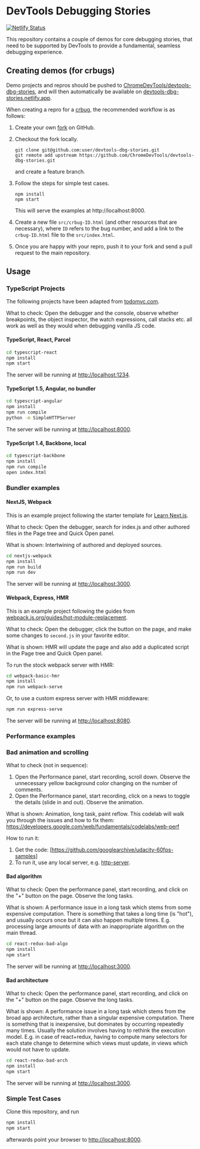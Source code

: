 # DevTools Debugging Stories

[![Netlify Status](https://api.netlify.com/api/v1/badges/8bb6ebef-9656-4ca5-bd98-56f8c605cfe6/deploy-status)](https://app.netlify.com/sites/devtools-dbg-stories/deploys)

This repository contains a couple of demos for core debugging stories, that need to be supported by DevTools to provide a fundamental, seamless debugging experience.

## Creating demos (for crbugs)

Demo projects and repros should be pushed to [ChromeDevTools/devtools-dbg-stories],
and will then automatically be available on [devtools-dbg-stories.netlify.app].

When creating a repro for a [crbug](https://crbug.com), the recommended
workflow is as follows:

1.  Create your own
    [fork](https://github.com/ChromeDevTools/devtools-dbg-stories/fork) on
    GitHub.
2.  Checkout the fork locally.

    ```
    git clone git@github.com:user/devtools-dbg-stories.git
    git remote add upstream https://github.com/ChromeDevTools/devtools-dbg-stories.git
    ```

    and create a feature branch.

3.  Follow the steps for simple test cases.

    ```
    npm install
    npm start
    ```

    This will serve the examples at http://localhost:8000.

4.  Create a new file `src/crbug-ID.html` (and other resources that are
    necessary), where `ID` refers to the bug number, and add a link to the
    `crbug-ID.html` file to the `src/index.html`.

5.  Once you are happy with your repro, push it to your fork and send a pull
    request to the main repository.

## Usage

### TypeScript Projects

The following projects have been adapted from [todomvc.com](https://todomvc.com/).

What to check: Open the debugger and the console, observe whether breakpoints, the object inspector, the watch expressions, call stacks etc. all work as well as they would when debugging vanilla JS code.

#### TypeScript, React, Parcel

```sh
cd typescript-react
npm install
npm start
```

The server will be running at [http://localhost:1234](http://localhost:1234).

#### TypeScript 1.5, Angular, no bundler

```sh
cd typescript-angular
npm install
npm run compile
python -m SimpleHTTPServer
```

The server will be running at [http://localhost:8000](http://localhost:8000).

#### TypeScript 1.4, Backbone, local

```sh
cd typescript-backbone
npm install
npm run compile
open index.html
```

### Bundler examples

#### NextJS, Webpack

This is an example project following the starter template for [Learn Next.js](https://nextjs.org/learn).

What to check: Open the debugger, search for index.js and other authored files in the Page tree and Quick Open panel.

What is shown: Intertwining of authored and deployed sources.

```sh
cd nextjs-webpack
npm install
npm run build
npm run dev
```

The server will be running at [http://localhost:3000](http://localhost:3000).

#### Webpack, Express, HMR

This is an example project following the guides from [webpack.js.org/guides/hot-module-replacement](https://webpack.js.org/guides/hot-module-replacement).

What to check: Open the debugger, click the button on the page, and make some changes to `second.js` in your favorite editor.

What is shown: HMR will update the page and also add a duplicated script in the Page tree and Quick Open panel.

To run the stock webpack server with HMR:

```sh
cd webpack-basic-hmr
npm install
npm run webpack-serve
```

Or, to use a custom express server with HMR middleware:

```sh
npm run express-serve
```

The server will be running at [http://localhost:8080](http://localhost:8080).

### Performance examples

### Bad animation and scrolling

What to check (not in sequence): 

1. Open the Performance panel, start recording, scroll down. Observe the unnecessary yellow background color changing on the number of comments.
2. Open the Performance panel, start recording, click on a news to toggle the details (slide in and out). Observe the animation. 

What is shown: Animation, long task, paint reflow. This codelab will walk you through the issues and how to fix them: https://developers.google.com/web/fundamentals/codelabs/web-perf

How to run it:
1. Get the code: [https://github.com/googlearchive/udacity-60fps-samples]
2. To run it, use any local server, e.g. [http-server](https://www.npmjs.com/package/http-server).

#### Bad algorithm

What to check: Open the performance panel, start recording, and click on the "+" button on the page. Observe the long tasks.

What is shown: A performance issue in a long task which stems from some expensive computation. There is something that takes a long time (is "hot"), and usually occurs once but it can also happen multiple times. E.g. processing large amounts of data with an inappropriate algorithm on the main thread.

```sh
cd react-redux-bad-algo
npm install
npm start
```

The server will be running at [http://localhost:3000](http://localhost:3000).

#### Bad architecture

What to check: Open the performance panel, start recording, and click on the "+" button on the page. Observe the long tasks.

What is shown: A performance issue in a long task which stems from the broad app architecture, rather than a singular expensive computation. There is something that is inexpensive, but dominates by occurring repeatedly many times. Usually the solution involves having to rethink the execution model. E.g. in case of react+redux, having to compute many selectors for each state change to determine which views must update, in views which would not have to update.

```sh
cd react-redux-bad-arch
npm install
npm start
```

The server will be running at [http://localhost:3000](http://localhost:3000).

### Simple Test Cases

Clone this repository, and run

```sh
npm install
npm start
```

afterwards point your browser to [http://localhost:8000](http://localhost:8000).

  [ChromeDevTools/devtools-dbg-stories]: https://github.com/ChromeDevTools/devtools-dbg-stories
  [devtools-dbg-stories.netlify.app]: https://devtools-dbg-stories.netlify.app
